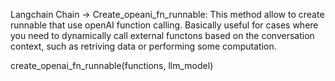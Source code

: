 Langchain Chain -> Create_opeani_fn_runnable: 
This method allow to create runnable that use openAI function calling. Basically useful for cases where you need 
to dynamically call external functons based on the conversation context, such as retriving data or performing some 
computation.

create_openai_fn_runnable(functions, llm_model)
